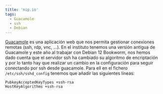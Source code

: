 ```yaml
---
title: 'nip.io'
tags: 
  - Guacamole
  - ssh
  - Debian
---
```

[Guacamole](https://guacamole.apache.org/) es una aplicación web que nos permita gestionar conexiones remotas (ssh, rdp, vnc, ...). En el instituto tenemos una versión antigua de Guacamole y este año al trabajar con Debian 12 Bookworm, nos hemos dado cuenta que el servidor ssh ha cambiado su algoritmo de encriptación y por lo tanto hay que realizar un cambio en la configuración para seguir conectando por ssh desde guacamole. Para ell en el fichero `/etc/ssh/sshd_config` tenemos que añadir las siguientes líneas:

```
PubkeyAcceptedKeyTypes +ssh-rsa
HostKeyAlgorithms +ssh-rsa
```


